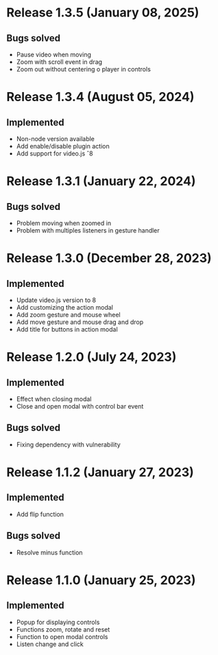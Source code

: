 # Release 1.3.5 (January 08, 2025)

## Bugs solved
- Pause video when moving
- Zoom with scroll event in drag
- Zoom out without centering o player in controls

# Release 1.3.4 (August 05, 2024)

## Implemented
- Non-node version available
- Add enable/disable plugin action
- Add support for video.js ˆ8

# Release 1.3.1 (January 22, 2024)

## Bugs solved
- Problem moving when zoomed in
- Problem with multiples listeners in gesture handler

# Release 1.3.0 (December 28, 2023)

## Implemented
- Update video.js version to 8
- Add customizing the action modal
- Add zoom gesture and mouse wheel
- Add move gesture and mouse drag and drop
- Add title for buttons in action modal

# Release 1.2.0 (July 24, 2023)

## Implemented
- Effect when closing modal
- Close and open modal with control bar event

## Bugs solved
- Fixing dependency with vulnerability

# Release 1.1.2 (January 27, 2023)

## Implemented
- Add flip function

## Bugs solved
- Resolve minus function

# Release 1.1.0 (January 25, 2023)

## Implemented
- Popup for displaying controls
- Functions zoom, rotate and reset
- Function to open modal controls
- Listen change and click
